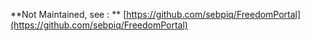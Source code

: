 **Not Maintained, see : ** [https://github.com/sebpiq/FreedomPortal](https://github.com/sebpiq/FreedomPortal)